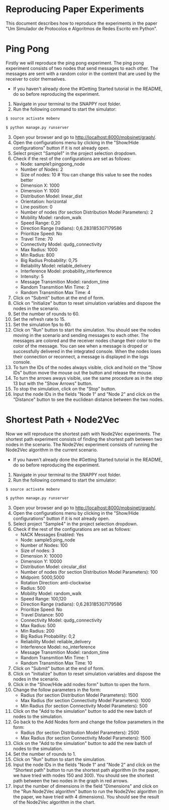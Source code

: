 # Reproducing Paper Experiments

This document describes how to reproduce the experiments in the paper "Um Simulador de Protocolos e Algoritmos de Redes Escrito
em Python".

# Ping Pong
Firstly we will reproduce the ping pong experiment. The ping pong experiment consists of two nodes that send messages to each other. The messages are sent with a random color in the content that are used by the receiver to color themselves. 

* If you haven't already done the #Getting Started tutorial in the README, do so before reproducing the experiment.

1. Navigate in your terminal to the SNAPPY root folder.
2. Run the following command to start the simulator:
```bash
$ source activate mobenv
```
```bash
$ python manage.py runserver
```
3. Open your browser and go to [http://localhost:8000/mobsinet/graph/](http://localhost:8000/mobsinet/graph/).
4. Open the configurations menu by clicking in the "Show/Hide configurations" button if it is not already open.
5. Select project "Sample1" in the project selection dropdown.
6. Check if the rest of the configurations are set as follows:
    * Node: sample1:pingpong_node
    * Number of Nodes: 2
    * Size of nodes: 10 # You can change this value to see the nodes better
    * Dimension X: 1000
    * Dimension Y: 1000
    * Distribution Model: linear_dist
    * Orientation: horizontal
    * Line position: 0
    * Number of nodes (for section Distribution Model Parameters): 2
    * Mobility Model: random_walk
    * Speed Range: 0,20
    * Direction Range (radians): 0,6.283185307179586
    * Prioritize Speed: No
    * Travel Time: 70
    * Connectivity Model: qudg_connectivity
    * Max Radius: 1000
    * Min Radius: 800
    * Big Radius Probability: 0,75
    * Reliability Model: reliable_delivery
    * Interference Model: probability_interference
    * Intensity: 5
    * Message Transmition Model: random_time
    * Random Transmition Min Time: 2
    * Random Transmition Max Time: 4
7. Click on "Submit" button at the end of form.
8. Click on "Initialize" button to reset simulation variables and dispose the nodes in the scenario.
9. Set the number of rounds to 60.
10. Set the refresh rate to 15.
11. Set the simulation fps to 60.
12. Click on "Run" button to start the simulation.
You should see the nodes moving in the scenario and sending messages to each other. The messages are colored and the receiver nodes change their color to the color of the message. You can see when a message is droped or successfully delivered in the integrated console. When the nodes loses their connection or reconnect, a message is displayed in the logs console.
13. To turn the IDs of the nodes always visible, click and hold on the "Show IDs" button move the mouse out the button and release the mouse.
14. To turn the arrows aways visible, use the same procedure as in the step 13 but with the "Show Arrows" button.
15. To stop the simulation, click on the "Stop" button.
16. Input the node IDs in the fields "Node 1" and "Node 2" and click on the "Distance" button to see the euclidean distance between the two nodes.

# Shortest Path + Node2Vec
Now we will reproduce the shortest path with Node2Vec experiments. The shortest path experiment consists of finding the shortest path between two nodes in the scenario. The Node2Vec experiment consists of running the Node2Vec algorithm in the current scenario.

* If you haven't already done the #Getting Started tutorial in the README, do so before reproducing the experiment.

1. Navigate in your terminal to the SNAPPY root folder.
2. Run the following command to start the simulator:
```bash
$ source activate mobenv
```
```bash
$ python manage.py runserver
```
3. Open your browser and go to [http://localhost:8000/mobsinet/graph/](http://localhost:8000/mobsinet/graph/).
4. Open the configurations menu by clicking in the "Show/Hide configurations" button if it is not already open.
5. Select project "Sample4" in the project selection dropdown.
6. Check if the rest of the configurations are set as follows:
    * NACK Messages Enabled: Yes
    * Node: sample5:ping_node
    * Number of Nodes: 100
    * Size of nodes: 3 
    * Dimension X: 10000
    * Dimension Y: 10000
    * Distribution Model: circular_dist
    * Number of nodes (for section Distribution Model Parameters): 100
    * Midpoint: 5000,5000
    * Rotation Direction: anti-clockwise
    * Radius: 500
    * Mobility Model: random_walk
    * Speed Range: 100,120
    * Direction Range (radians): 0,6.283185307179586
    * Prioritize Speed: No
    * Travel Distance: 500
    * Connectivity Model: qudg_connectivity
    * Max Radius: 500
    * Min Radius: 200
    * Big Radius Probability: 0,2
    * Reliability Model: reliable_delivery
    * Interference Model: no_interference
    * Message Transmition Model: random_time
    * Random Transmition Min Time: 1
    * Random Transmition Max Time: 10
7. Click on "Submit" button at the end of form.
8. Click on "Initialize" button to reset simulation variables and dispose the nodes in the scenario.
9. Click in the "Show/Hide add nodes form" button to open the form.
10. Change the follow parameters in the form:
    * Radius (for section Distribution Model Parameters): 1500
    * Max Radius (for section Connectivity Model Parameters): 1000
    * Min Radius (for section Connectivity Model Parameters): 500
11. Click on the "Add to the simulation" button to add the new batch of nodes to the simulation.
12. Go back to the Add Nodes form and change the follow parameters in the form:
    * Radius (for section Distribution Model Parameters): 2500
    * Max Radius (for section Connectivity Model Parameters): 1500
13. Click on the "Add to the simulation" button to add the new batch of nodes to the simulation.
14. Set the number of rounds to 1.
15. Click on "Run" button to start the simulation.
16. Input the node IDs in the fields "Node 1" and "Node 2" and click on the "Shortest path" button to run the shortest path algorithm (in the paper, we have tried with nodes 150 and 300).
You should see the shortest path between the two nodes in the graph in red arrows.
18. Input the number of dimensions in the field "Dimensions" and click on the "Run Node2Vec algorithm" button to run the Node2Vec algorithm (in the paper, we have tried with 4 dimensions).
You should see the result of the Node2Vec algorithm in the chart.